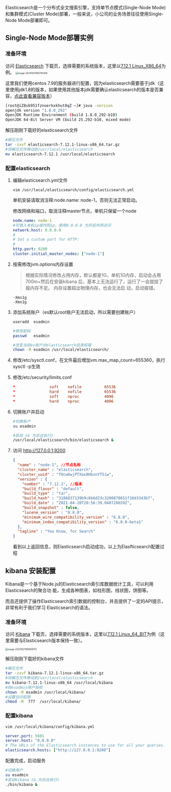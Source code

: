 Elasticsearch是一个分布式全文搜索引擎，支持单节点模式(Single-Node Mode)和集群模式(Cluster Mode)部署，一般来说，小公司的业务场景往往使用Single-Node Mode部署即可。

## Single-Node Mode部署实例

### 准备环境

访问 [Elasticsearch](https://www.elastic.co/cn/downloads/elasticsearch) 下载页，选择需要的系统版本，这里以[7.12.1 Linux_X86_64](https://artifacts.elastic.co/downloads/elasticsearch/elasticsearch-7.12.1-linux-x86_64.tar.gz)为例。
   <img src="https://elgchat-oss.oss-accelerate.aliyuncs.com/elgchat/2021_05_21/image-20210521160750308.png" alt="image-20210521160750308" style="zoom:50%;" />

这里我们使用centos 7.9的服务器进行配置，因为elasticsearch需要基于jdk（这里使用jdk1.8的版本，如果使用其他版本jdk需要确认elasticsearch的版本是否兼容，[点此查看兼容版本]([点击查看Elasticsearch与JDK兼容官网描述](https://www.elastic.co/cn/support/matrix#matrix_jvm))）

```bash
[root@iZ8vb951fznoerkxkhut8qZ ~]# java -version
openjdk version "1.8.0_292"
OpenJDK Runtime Environment (build 1.8.0_292-b10)
OpenJDK 64-Bit Server VM (build 25.292-b10, mixed mode)
```

解压刚刚下载好的elasticsearch文件

```bash
#解压文件
tar -zxvf elasticsearch-7.12.1-linux-x86_64.tar.gz
#将解压文件移动到/usr/local/elasticsearch
mv elasticsearch-7.12.1 /usr/local/elasticsearch
```

### 配置elasticsearch

1. 编辑elasticsearch.yml文件

   ```ba
   vim /usr/local/elasticsearch/config/elasticsearch.yml
   ```

   单机安装请取消注释:node.name: node-1，否则无法正常启动。

   修改网络和端口，取消注释master节点，单机只保留一个node

   ```yaml
   node.name: node-1
   #可填入本机ip或内网ip，使用0.0.0.0 为开启外网访问
   network.host: 0.0.0.0
   #
   # Set a custom port for HTTP:
   #
   http.port: 9200
   cluster.initial_master_nodes: ["node-1"]
   ```

2. 按需修改jvm.options内存设置

   >根据实际情况修改占用内存，默认都是1G，单机1G内存，启动会占用700m+然后在安装kibana 后，基本上无法运行了，运行了一会就挂了报内存不足。 内存设置超出物理内存，也会无法启 动，启动报错。

   ```options
   -Xms1g
   -Xmx1g

3. 添加系统账户（es默认root账户无法启动，所以需要创建账户）

   ```bash
   useradd  esadmin
   
   #修改密码
   passwd   esadmin
   
   #改变当前es账户对elasticsearch目录权限
   chown -R esadmin /usr/local/elasticsearch/
   ```

4. 修改/etc/sysctl.conf，在文件最后增加vm.max_map_count=655360，执行sysctl -p生效

5. 修改/etc/security/limits.conf

   ```conf
   *               soft    nofile          65536
   *               hard    nofile          65536
   *               soft    nproc           4096
   *               hard    nproc           4096
   ```

6. 切换账户并启动

   ```bash
   #切换账户
   su esadmin
   
   #启动 (& 为后台执行)
   /usr/local/elasticsearch/bin/elasticsearch &
   ```

7. 访问 http://127.0.0.1:9200 

   ```json
   {
     "name" : "node-1", //节点名称
     "cluster_name" : "elasticsearch",
     "cluster_uuid" : "fOcw6wjPTXax8HbvnYTSiw",
     "version" : {
       "number" : "7.12.1", //版本
       "build_flavor" : "default",
       "build_type" : "tar",
       "build_hash" : "3186837139b9c6b6d23c3200870651f10d3343b7",
       "build_date" : "2021-04-20T20:56:39.040728659Z",
       "build_snapshot" : false,
       "lucene_version" : "8.8.0",
       "minimum_wire_compatibility_version" : "6.8.0",
       "minimum_index_compatibility_version" : "6.0.0-beta1"
     },
     "tagline" : "You Know, for Search"
   }
   ```

   看到以上返回信息，则Elasticsearch启动成功，以上为Elasfticsearch配置过程

## kibana 安装配置

Kibana是一个基于Node.js的Elasticsearch索引库数据统计工具，可以利用Elasticsearch的聚合功 能，生成各种图表，如柱形图，线状图，饼图等。

而且还提供了操作Elasticsearch索引数据的控制台，并且提供了一定的API提示，非常有利于我们学习 Elasticsearch的语法。

### 准备环境

访问 [Kibana](https://www.elastic.co/cn/downloads/kibana) 下载页，选择需要的系统版本，这里以[7.12.1 Linux_64_BIT](https://artifacts.elastic.co/downloads/kibana/kibana-7.12.1-linux-x86_64.tar.gz)为例（这里需要与Elasticsearch版本保持一致）。

<img src="https://elgchat-oss.oss-accelerate.aliyuncs.com/elgchat/2021_05_21/image-20210521165609713.png" alt="image-20210521165609713" style="zoom:50%;" />

解压刚刚下载好的kibana文件

```bash
#解压文件
tar -zxvf kibana-7.12.1-linux-x86_64.tar.gz
#将解压文件移动到/usr/local/elasticsearch
mv kibana-7.12.1-linux-x86_64 /usr/local/kibana
#给esadmin用户授权
chown -R esadmin /usr/local/kibana/
#设置访问权限
chmod -R  777  /usr/local/kibana/
```

### 配置kibana

```bash
vim /usr/local/kibana/config/kibana.yml
```

```yaml
server.port: 5601
server.host: "0.0.0.0"
# The URLs of the Elasticsearch instances to use for all your queries.
elasticsearch.hosts: ["http://127.0.0.1:9200"]
```

配置完成，启动服务

```bash
#切换用户
su esadmin
#启动kibana (& 为后台执行)
./bin/kibana &
```

